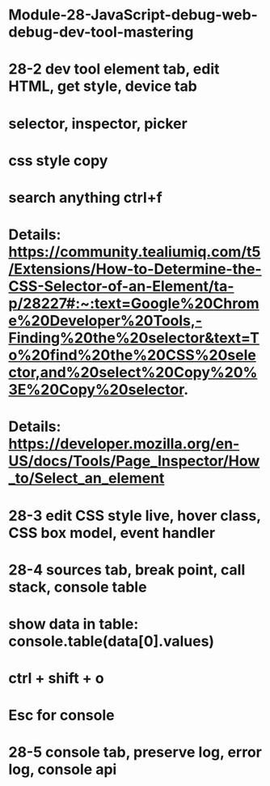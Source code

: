 # Module-28-JavaScript-debug-web-debug-dev-tool-mastering

# 28-2 dev tool element tab, edit HTML, get style, device tab
# selector, inspector, picker
# css style copy 
# search anything ctrl+f
# Details: https://community.tealiumiq.com/t5/Extensions/How-to-Determine-the-CSS-Selector-of-an-Element/ta-p/28227#:~:text=Google%20Chrome%20Developer%20Tools,-Finding%20the%20selector&text=To%20find%20the%20CSS%20selector,and%20select%20Copy%20%3E%20Copy%20selector.

# Details: https://developer.mozilla.org/en-US/docs/Tools/Page_Inspector/How_to/Select_an_element


# 28-3 edit CSS style live, hover class, CSS box model, event handler

# 28-4 sources tab, break point, call stack, console table
# show data in table: console.table(data[0].values)
# ctrl + shift + o
# Esc for console

# 28-5 console tab, preserve log, error log, console api
